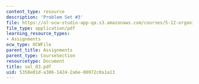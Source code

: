 ```yaml
---
content_type: resource
description: 'Problem Set #3'
file: https://ol-ocw-studio-app-qa.s3.amazonaws.com/courses/5-12-organic-chemistry-i-spring-2003/5358e01da38614242a6e00972c0a1a13_sol_03.pdf
file_type: application/pdf
learning_resource_types:
- Assignments
ocw_type: OCWFile
parent_title: Assignments
parent_type: CourseSection
resourcetype: Document
title: sol_03.pdf
uid: 5358e01d-a386-1424-2a6e-00972c0a1a13
---
```

